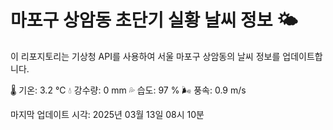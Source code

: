 
# 마포구 상암동 초단기 실황 날씨 정보 🌤️

이 리포지토리는 기상청 API를 사용하여 서울 마포구 상암동의 날씨 정보를 업데이트합니다. 

🌡️ 기온: 3.2 ℃
💧 강수량: 0 mm
💦 습도: 97 %
🌬️ 풍속: 0.9 m/s

마지막 업데이트 시각: 2025년 03월 13일 08시 10분    
